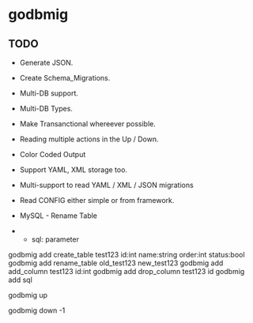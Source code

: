 godbmig
=======


TODO
----

* Generate JSON.
* Create Schema_Migrations.
* Multi-DB support.
* Multi-DB Types.
* Make Transanctional whereever possible.
* Reading multiple actions in the Up / Down.
* Color Coded Output
* Support YAML, XML storage too.
* Multi-support to read YAML / XML / JSON migrations

* Read CONFIG either simple or from framework.

* MySQL - Rename Table
* - sql: parameter

godbmig add create_table test123 id:int name:string order:int status:bool
godbmig add rename_table old_test123 new_test123
godbmig add add_column test123 id:int
godbmig add drop_column test123 id
godbmig add sql 

godbmig up

godbmig down -1

